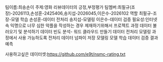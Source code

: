 팀이름:최송손이
주제:영화 리뷰데이터의 긍정,부정평가
팀멤버:최필규(조장)-2026113,손성훈-2425406,송지섭-2026045,이은수-2026102
역할
최필규-조장-모델 학습
손성훈-데이터 전처리
송지섭-모델링
이은수-데이터 검증
필요성:인터넷속 익명으로 너무 심한 악플을 작성하는 경우 제재하기위해서
프로젝트 과정
데이터 불러오기 및 분석하기
데이터 빈도 분석- 워드 클라우드 만들기
데이터 전처리
모델링 과정에서 사용 가능하도록 전처리 데이터 넘파이 저장
모델링
모델 학습
데이터 검증
결과 예측

사용하고싶은 데이터셋:https://github.com/e9t/nsmc-rating.txt
